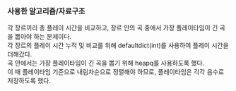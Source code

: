 ### 사용한 알고리즘/자료구조

각 장르끼리 총 플레이 시간을 비교하고, 장르 안의 곡 중에서 가장 플레이타임이 긴 곡을 뽑아야 하는 문제이다.  
각 장르의 플레이 시간 누적 및 비교를 위해 defaultdict(int)를 사용하여 플레이 시간을 더해갔다.  
곡 안에서는 가장 플레이타임이 긴 곡을 뽑기 위해 heapq를 사용하도록 했다.  
이 때 플레이타임 기준으로 내림차순으로 정렬해야 하므로, 플레이타임은 각각 음수로 저장하도록 했다.
